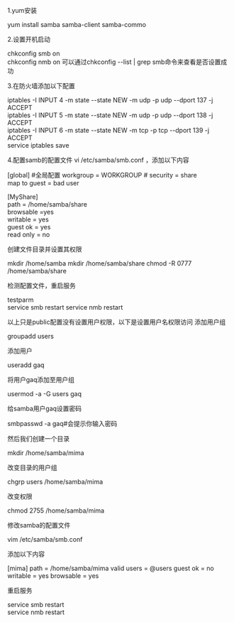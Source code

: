 1.yum安装

yum install samba samba-client samba-commo  

2.设置开机启动

 chkconfig smb on    
 chkconfig nmb on
 可以通过chkconfig --list | grep smb命令来查看是否设置成功

3.在防火墙添加以下配置

 iptables -I INPUT 4 -m state --state NEW -m udp -p udp --dport 137 -j ACCEPT  
 iptables -I INPUT 5 -m state --state NEW -m udp -p udp --dport 138 -j ACCEPT  
 iptables -I INPUT 6 -m state --state NEW -m tcp -p tcp --dport 139 -j ACCEPT  
 service iptables save 

4.配置samb的配置文件 
vi /etc/samba/smb.conf ，添加以下内容

 [global]  #全局配置
workgroup = WORKGROUP  #
security = share  
map to guest = bad user  

[MyShare]  
path = /home/samba/share  
browsable =yes  
writable = yes  
guest ok = yes  
read only = no 

创建文件目录并设置其权限

mkdir /home/samba
mkdir /home/samba/share
chmod -R 0777 /home/samba/share  

检测配置文件，重启服务

testparm  
service smb restart
service nmb restart

以上只是public配置没有设置用户权限，以下是设置用户名权限访问 
添加用户组

groupadd users

添加用户

useradd gaq

将用户gaq添加至用户组

usermod -a -G users gaq

给samba用户gaq设置密码

smbpasswd -a gaq#会提示你输入密码

然后我们创建一个目录

mkdir /home/samba/mima

改变目录的用户组

chgrp users /home/samba/mima

改变权限

chmod 2755 /home/samba/mima

修改samba的配置文件

vim /etc/samba/smb.conf

添加以下内容

[mima]
path = /home/samba/mima
valid users = @users
guest ok = no
writable = yes
browsable = yes

重启服务

service smb restart  
service nmb restart  
